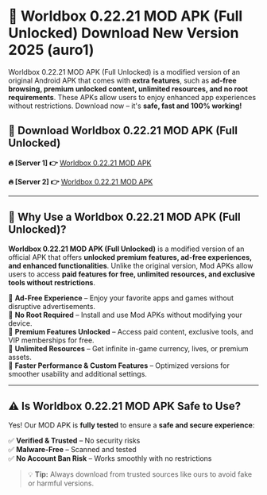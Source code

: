 # 📲 Worldbox 0.22.21 MOD APK (Full Unlocked) Download New Version 2025 (auro1)

Worldbox 0.22.21 MOD APK (Full Unlocked) is a modified version of an original Android APK that comes with **extra features**, such as **ad-free browsing, premium unlocked content, unlimited resources, and no root requirements**. These APKs allow users to enjoy enhanced app experiences without restrictions. Download now – it's **safe, fast and 100% working!**

## **📲 Download Worldbox 0.22.21 MOD APK (Full Unlocked)**

 **🔥 [Server 1] 👉** [Worldbox 0.22.21 MOD APK](https://hapymods.com?title=Worldbox+0.22.21+MOD+APK&ref=Ax1)

 **🔥 [Server 2] 👉** [Worldbox 0.22.21 MOD APK](https://hapymods.com?title=Worldbox+0.22.21+MOD+APK&ref=Ax1)

---

## **📌 Why Use a Worldbox 0.22.21 MOD APK (Full Unlocked)?**

**Worldbox 0.22.21 MOD APK (Full Unlocked)** is a modified version of an official APK that offers **unlocked premium features, ad-free experiences, and enhanced functionalities**. Unlike the original version, Mod APKs allow users to access **paid features for free, unlimited resources, and exclusive tools without restrictions**.

🔹 **Ad-Free Experience** – Enjoy your favorite apps and games without disruptive advertisements.  
🔹 **No Root Required** – Install and use Mod APKs without modifying your device.  
🔹 **Premium Features Unlocked** – Access paid content, exclusive tools, and VIP memberships for free.  
🔹 **Unlimited Resources** – Get infinite in-game currency, lives, or premium assets.  
🔹 **Faster Performance & Custom Features** – Optimized versions for smoother usability and additional settings.  

---

## **⚠️ Is Worldbox 0.22.21 MOD APK Safe to Use?**

Yes! Our MOD APK is **fully tested** to ensure a **safe and secure experience**:

✅ **Verified & Trusted** – No security risks  
✅ **Malware-Free** – Scanned and tested  
✅ **No Account Ban Risk** – Works smoothly with no restrictions  

> 💡 **Tip:** Always download from trusted sources like ours to avoid fake or harmful versions.